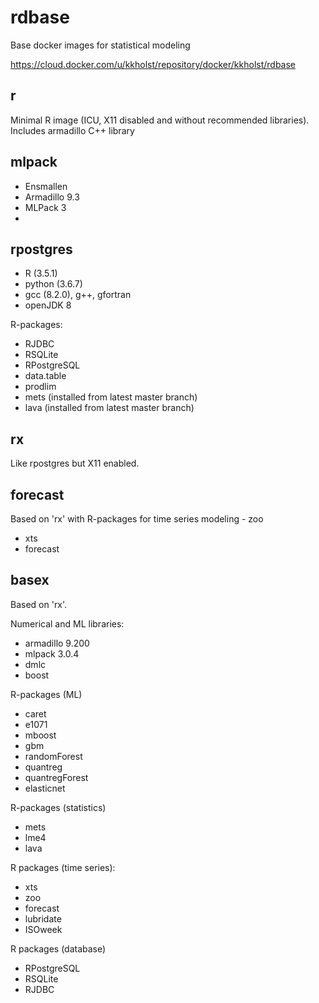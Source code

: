# rdbase

Base docker images for statistical modeling

https://cloud.docker.com/u/kkholst/repository/docker/kkholst/rdbase

## r
Minimal R image (ICU, X11 disabled and without recommended libraries).
Includes armadillo C++ library

## mlpack
- Ensmallen 
- Armadillo 9.3
- MLPack 3
-  


## rpostgres

- R (3.5.1)
- python (3.6.7)
- gcc (8.2.0), g++, gfortran
- openJDK 8

R-packages: 
- RJDBC
- RSQLite
- RPostgreSQL
- data.table
- prodlim
- mets (installed from latest master branch)
- lava (installed from latest master branch)

## rx

Like rpostgres but X11 enabled.

## forecast

Based on 'rx' with R-packages for time series modeling
	- zoo
- xts
- forecast

## basex

Based on 'rx'. 

Numerical and ML libraries:
- armadillo 9.200
- mlpack 3.0.4
- dmlc
- boost

R-packages (ML)
- caret
- e1071
- mboost
- gbm
- randomForest
- quantreg
- quantregForest
- elasticnet

R-packages (statistics)
- mets
- lme4
- lava

R packages (time series):
- xts
- zoo
- forecast
- lubridate
- ISOweek

R packages (database)
- RPostgreSQL
- RSQLite
- RJDBC


